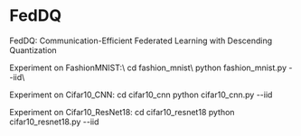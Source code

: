 # FedDQ
FedDQ: Communication-Efficient Federated Learning with Descending Quantization

Experiment on FashionMNIST:\\
cd fashion_mnist\\
python fashion_mnist.py --iid\\

Experiment on Cifar10_CNN:
cd cifar10_cnn
python cifar10_cnn.py --iid

Experiment on Cifar10_ResNet18:
cd cifar10_resnet18
python cifar10_resnet18.py --iid
